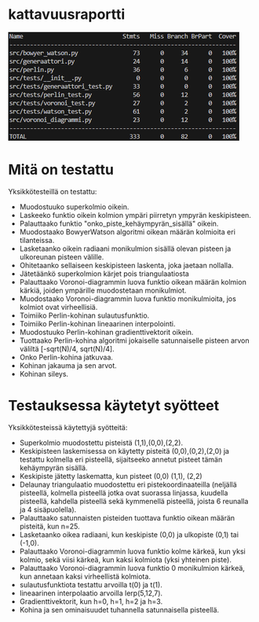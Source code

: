 # kattavuusraportti
![19.6.2025](kattavuusraportti4.png)

# Mitä on testattu
Yksikkötesteillä on testattu:
- Muodostuuko superkolmio oikein.
- Laskeeko funktio oikein kolmion ympäri piirretyn ympyrän keskipisteen.
- Palauttaako funktio "onko_piste_kehäympyrän_sisällä" oikein.
- Muodostaako BowyerWatson algoritmi oikean määrän kolmioita eri tilanteissa.
- Lasketaanko oikein radiaani monikulmion sisällä olevan pisteen ja ulkoreunan pisteen välille.
- Ohitetaanko sellaiseen keskipisteen laskenta, joka jaetaan nollalla.
- Jätetäänkö superkolmion kärjet pois triangulaatiosta
- Palauttaako Voronoi-diagrammin luova funktio oikean määrän kolmion kärkiä, joiden ympärille muodostetaan monikulmiot.
- Muodostaako Voronoi-diagrammin luova funktio monikulmioita, jos kolmiot ovat virheellisiä.
- Toimiiko Perlin-kohinan sulautusfunktio.
- Toimiiko Perlin-kohinan lineaarinen interpolointi.
- Muodostuuko Perlin-kohinan gradienttivektorit oikein.
- Tuottaako Perlin-kohina algoritmi jokaiselle satunnaiselle pisteen arvon väliltä [-sqrt(N)/4, sqrt(N)/4]. 
- Onko Perlin-kohina jatkuvaa.
- Kohinan jakauma ja sen arvot.
- Kohinan sileys.

# Testauksessa käytetyt syötteet
Yksikkötesteissä käytettyjä syötteitä:
- Superkolmio muodostettu pisteistä (1,1),(0,0),(2,2).
- Keskipisteen laskemisessa on käytetty pisteitä (0,0),(0,2),(2,0) ja testattu kolmella eri pisteellä, sijaitseeko annetut pisteet tämän kehäympyrän sisällä.
- Keskipiste jätetty laskematta, kun pisteet (0,0) (1,1), (2,2)
- Delaunay triangulaatio muodostettu eri pistekoordinaateilla (neljällä pisteellä, kolmella pisteellä jotka ovat suorassa linjassa, kuudella pisteellä, kahdella pisteellä sekä kymmenellä pisteellä, joista 6 reunalla ja 4 sisäpuolella).
- Palauttaako satunnaisten pisteiden tuottava funktio oikean määrän pisteitä, kun n=25.
- Lasketaanko oikea radiaani, kun keskipiste (0,0) ja ulkopiste (0,1) tai (-1,0).
- Palauttaako Voronoi-diagrammin luova funktio kolme kärkeä, kun yksi kolmio, sekä viisi kärkeä, kun kaksi kolmiota (yksi yhteinen piste).
- Palauttaako Voronoi-diagrammin luova funktio 0 monikulmion kärkeä, kun annetaan kaksi virheellistä kolmiota.
- sulautusfunktiota testattu arvoilla t(0) ja t(1).
- lineaarinen interpolaatio arvoilla lerp(5,12,7).
- Gradienttivektorit, kun h=0, h=1, h=2 ja h=3.
- Kohina ja sen ominaisuudet tuhannella satunnaisella pisteellä.